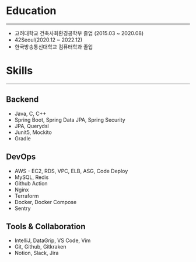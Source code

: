 # Education

---

- 고려대학교 건축사회환경공학부 졸업 (2015.03 ~ 2020.08)
- 42Seoul(2020.12 ~ 2022.12)
- 한국방송통신대학교 컴퓨터학과 졸업

# Skills

---

## Backend

- Java, C, C++
- Spring Boot, Spring Data JPA, Spring Security
- JPA, Querydsl
- Junit5, Mockito
- Gradle

## DevOps

- AWS - EC2, RDS, VPC, ELB, ASG, Code Deploy
- MySQL, Redis
- Github Action
- Nginx
- Terraform
- Docker, Docker Compose
- Sentry

## Tools & Collaboration

- IntelliJ, DataGrip, VS Code, Vim
- Git, Github, Gitkraken
- Notion, Slack, Jira





